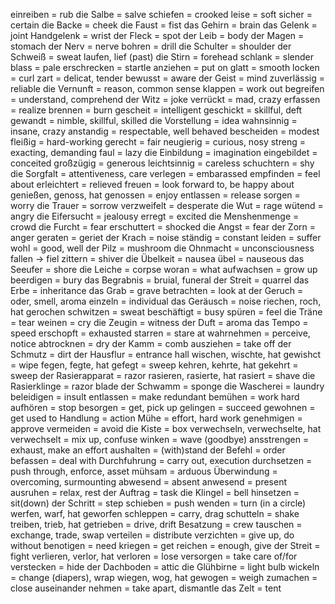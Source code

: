 einreiben = rub
die Salbe = salve
schiefen = crooked
leise = soft
sicher = certain
die Backe = cheek
die Faust = fist
das Gehirn = brain
das Gelenk = joint
Handgelenk = wrist
der Fleck = spot
der Leib = body
der Magen = stomach
der Nerv = nerve
bohren = drill
die Schulter = shoulder
der Schweiß = sweat
laufen, lief (past)
die Stirn = forehead
schlank = slender
blass = pale
erschrecken = startle
anziehen = put on
glatt = smooth
locken = curl
zart = delicat, tender
bewusst = aware
der Geist = mind
zuverlässig = reliable
die Vernunft = reason, common sense
klappen = work out
begreifen = understand, comprehend
der Witz = joke
verrückt = mad, crazy
erfassen = realize
brennen = burn
gescheit = intelligent
geschickt = skillful, deft
gewandt = nimble, skillful, skilled
die Vorstellung = idea
wahnsinnig = insane, crazy
anstandig = respectable, well behaved
bescheiden = modest
fleißig = hard-working
gerecht = fair
neugierig = curious, nosy
streng = exacting, demanding
faul = lazy
die Einbildung = imagination
eingebildet = conceited
großzügig = generous
leichtsinnig = careless
schuchtern = shy
die Sorgfalt = attentiveness, care
verlegen = embarassed
empfinden = feel about
erleichtert = relieved
freuen = look forward to, be happy about
genießen, genoss, hat genossen = enjoy
entlassen = release
sorgen = worry
die Trauer = sorrow
verzweifelt = desperate
die Wut = rage
wütend = angry
die Eifersucht = jealousy
erregt = excited
die Menshenmenge = crowd
die Furcht = fear
erschuttert = shocked
die Angst = fear
der Zorn = anger
geraten = geriet
der Krach = noise
ständig = constant
leiden = suffer
wohl = good, well
der Pilz = mushroom
die Ohnmacht = unconsciousness
fallen -> fiel
zittern = shiver
die Übelkeit = nausea
übel = nauseous
das Seeufer = shore
die Leiche = corpse
woran = what
aufwachsen = grow up
beerdigen = bury
das Begrabnis = bruial, funeral
der Streit = quarrel
das Erbe = inheritance
das Grab = grave
betrachten = look at
der Geruch = oder, smell, aroma
einzeln = individual
das Geräusch = noise
riechen, roch,  hat gerochen
schwitzen = sweat
beschäftigt = busy
spüren = feel
die Träne = tear
weinen = cry
die Zeugin = witness
der Duft = aroma
das Tempo = speed
erschopft = exhausted
starren = stare at
wahrnehmen = perceive, notice
abtrocknen = dry
der Kamm = comb
ausziehen = take off
der Schmutz = dirt
der Hausflur = entrance hall
wischen, wischte, hat gewishct = wipe
fegen, fegte, hat gefegt = sweep
kehren, kehrte, hat gekehrt = sweep
der Rasierapparat = razor
rasieren, rasierte, hat rasiert = shave
die Rasierklinge = razor blade
der Schwamm = sponge
die Wascherei = laundry
beleidigen = insult
entlassen = make redundant
bemühen = work hard
aufhören = stop
besorgen = get, pick up
gelingen = succeed
gewohnen = get used to
Handlung = action
Mühe = effort, hard work
genehmigen = approve
vermeiden = avoid
die Kiste = box
verwechseln, verwechselte, hat verwechselt = mix up, confuse
winken = wave (goodbye)
ansstrengen = exhaust, make an effort
aushalten = (with)stand
der Befehl = order
befassen = deal with
Durchfuhrung = carry out, execution
durchsetzen = push through, enforce, asset
mühsam = arduous
Überwindung = overcoming, surmounting
abwesend = absent
anwesend = present
ausruhen = relax, rest
der Auftrag = task
die Klingel = bell
hinsetzen = sit(down)
der Schritt = step
schieben = push
wenden = turn (in a circle)
werfen, warf, hat geworfen
schleppen = carry, drag
schutteln = shake
treiben, trieb, hat getrieben = drive, drift
Besatzung = crew
tauschen = exchange, trade, swap
verteilen = distribute
verzichten = give up, do without
benotigen = need
kriegen = get
reichen = enough, give
der Streit = fight
verlieren, verlor, hat verloren = lose
versorgen = take care of/for
verstecken = hide
der Dachboden = attic
die Glühbirne = light bulb
wickeln = change (diapers), wrap
wiegen, wog, hat gewogen = weigh
zumachen = close
auseinander nehmen = take apart, dismantle
das Zelt = tent
